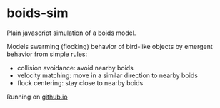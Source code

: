 # boids-sim

Plain javascript simulation of a [boids](https://dl.acm.org/doi/10.1145/37402.37406) model.

Models swarming (flocking) behavior of bird-like objects by emergent behavior from simple rules:

- collision avoidance: avoid nearby boids
- velocity matching: move in a similar direction to nearby boids
- flock centering: stay close to nearby boids

Running on [github.io](https://psaikko.github.io/boids-sim/index.html)